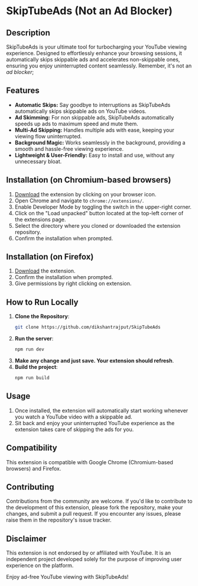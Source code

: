 # SkipTubeAds (Not an Ad Blocker)

## Description
SkipTubeAds is your ultimate tool for turbocharging your YouTube viewing experience. Designed to effortlessly enhance your browsing sessions, it automatically skips skippable ads and accelerates non-skippable ones, ensuring you enjoy uninterrupted content seamlessly. Remember, it's not an *ad blocker*;

## Features
- **Automatic Skips:** Say goodbye to interruptions as SkipTubeAds automatically skips skippable ads on YouTube videos.
- **Ad Skimming:** For non skippable ads, SkipTubeAds automatically speeds up ads to maximum speed and mute them.
- **Multi-Ad Skipping:** Handles multiple ads with ease, keeping your viewing flow uninterrupted.
- **Background Magic:** Works seamlessly in the background, providing a smooth and hassle-free viewing experience.
- **Lightweight & User-Friendly:** Easy to install and use, without any unnecessary bloat.

<!-- TODO: update the readme file for proper links -->
## Installation (on Chromium-based browsers)
1. [Download](https://ad-blitz.vercel.app/) the extension by clicking on your browser icon.
2. Open Chrome and navigate to `chrome://extensions/`.
3. Enable Developer Mode by toggling the switch in the upper-right corner.
4. Click on the "Load unpacked" button located at the top-left corner of the extensions page.
5. Select the directory where you cloned or downloaded the extension repository.
6. Confirm the installation when prompted.

## Installation (on Firefox)
1. [Download](https://addons.mozilla.org/en-US/firefox/addon/adblitz/) the extension.
6. Confirm the installation when prompted.
6. Give permissions by right clicking on extension.

## How to Run Locally
1. **Clone the Repository**: 
    ```sh
    git clone https://github.com/dikshantrajput/SkipTubeAds
    ```
2. **Run the server**:
    ```sh
    npm run dev
    ```
3. **Make any change and just save. Your extension should refresh**.
4. **Build the project**:
    ```sh
    npm run build
    ```

## Usage
1. Once installed, the extension will automatically start working whenever you watch a YouTube video with a skippable ad.
2. Sit back and enjoy your uninterrupted YouTube experience as the extension takes care of skipping the ads for you.

## Compatibility
This extension is compatible with Google Chrome (Chromium-based browsers) and Firefox.

## Contributing
Contributions from the community are welcome. If you'd like to contribute to the development of this extension, please fork the repository, make your changes, and submit a pull request. If you encounter any issues, please raise them in the repository's issue tracker.

## Disclaimer
This extension is not endorsed by or affiliated with YouTube. It is an independent project developed solely for the purpose of improving user experience on the platform.

Enjoy ad-free YouTube viewing with SkipTubeAds!
